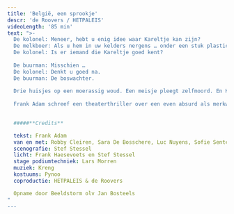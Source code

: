 ```yaml
---
title: 'België, een sprookje'
descr: 'de Roovers / HETPALEIS'
videoLength: '85 min'
text: ">-
  De kolonel: Meneer, hebt u enig idee waar Kareltje kan zijn?
  De melkboer: Als u hem in uw kelders nergens … onder een stuk plastic … over het hoofd hebt gezien?
  De kolonel: Is er iemand die Kareltje goed kent?
  
  De buurman: Misschien …
  De kolonel: Denkt u goed na.
  De buurman: De boswachter.
  
  Drie huisjes op een moerassig woud. Een meisje pleegt zelfmoord. En Kareltje is verdwenen. Is hij vermoord?
  
  Frank Adam schreef een theaterthriller over een even absurd als merkwaardig land, België, waarin het zoontje van een buurman verdwijnt en het buurmeisje zichzelf ophangt. De paranormaal begaafde kolonel en de melkboer die de toekomst leest in melk, onderzoeken beide zaken. Wat hebben de zoon en de vrouw van de boswachter gezien? En waar is de boswachter? "België, een sprookje", is een gruwelijke en bevreemdende whodunit dat zich afspeelt in de toekomst, aan het einde van België, een zinkend land.
  

  #####**Credits**

  tekst: Frank Adam
  van en met: Robby Cleiren, Sara De Bosschere, Luc Nuyens, Sofie Sente, Nico Sturm en Michael Vergauwen
  scenografie: Stef Stessel
  licht: Frank Haesevoets en Stef Stessel
  stage podiumtechniek: Lars Morren
  muziek: Kreng
  kostuums: Pynoo
  coproductie: HETPALEIS & de Roovers

  Opname door Beeldstorm olv Jan Bosteels
"
---
```

